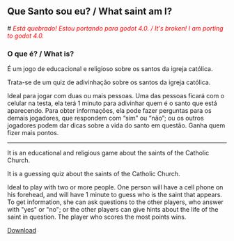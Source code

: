 ## Que Santo sou eu? / What saint am I?

 #<span style="color:red"> *_Está quebrado! Estou portando para godot 4.0. / It's broken! I am porting to godot 4.0._*</span>

### O que é? / What is?
 É um jogo de educacional e religioso sobre os santos da igreja católica.

Trata-se de um quiz de adivinhação sobre os santos da igreja católica.

Ideal para jogar com duas ou mais pessoas. Uma das pessoas ficará com o celular na testa, ela terá 1 minuto para adivinhar quem é o santo que está aparecendo. Para obter informações, ela pode fazer perguntas para os demais jogadores, que respondem com “sim” ou “não”; ou os outros jogadores podem dar dicas sobre a vida do santo em questão. Ganha quem fizer mais pontos.

----------------------------

It is an educational and religious game about the saints of the Catholic Church.

It is a guessing quiz about the saints of the Catholic Church.

Ideal to play with two or more people. One person will have a cell phone on his forehead, and will have 1 minute to guess who is the saint that appears. To get information, she can ask questions to the other players, who answer with "yes" or "no"; or the other players can give hints about the life of the saint in question. The player who scores the most points wins.

[Download](https://play.google.com/store/apps/details?id=com.hs.qsse&hl=pt_BR&gl=US)

 
